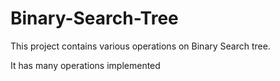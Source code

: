 # Binary-Search-Tree

This project contains various operations on Binary Search tree.

It has many operations implemented